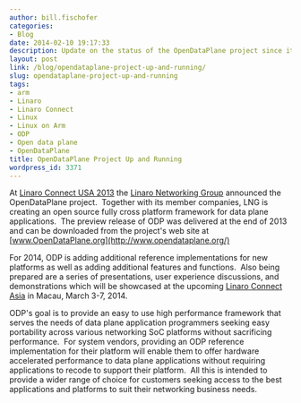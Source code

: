 ```yaml
---
author: bill.fischofer
categories:
- Blog
date: 2014-02-10 19:17:33
description: Update on the status of the OpenDataPlane project since it was annoounced
layout: post
link: /blog/opendataplane-project-up-and-running/
slug: opendataplane-project-up-and-running
tags:
- arm
- Linaro
- Linaro Connect
- Linux
- Linux on Arm
- ODP
- Open data plane
- OpenDataPlane
title: OpenDataPlane Project Up and Running
wordpress_id: 3371
---
```


At [Linaro Connect USA 2013](https://connect.linaro.org/resources/lcu13/) the [Linaro Networking Group](/engineering/) announced the OpenDataPlane project.  Together with its member companies, LNG is creating an open source fully cross platform framework for data plane applications.  The preview release of ODP was delivered at the end of 2013 and can be downloaded from the project's web site at [www.OpenDataPlane.org](http://www.opendataplane.org/)

For 2014, ODP is adding additional reference implementations for new platforms as well as adding additional features and functions.  Also being prepared are a series of presentations, user experience discussions, and demonstrations which will be showcased at the upcoming [Linaro Connect Asia](https://connect.linaro.org/lca14/) in Macau, March 3-7, 2014.

ODP's goal is to provide an easy to use high performance framework that serves the needs of data plane application programmers seeking easy portability across various networking SoC platforms without sacrificing performance.  For system vendors, providing an ODP reference implementation for their platform will enable them to offer hardware accelerated performance to data plane applications without requiring applications to recode to support their platform.  All this is intended to provide a wider range of choice for customers seeking access to the best applications and platforms to suit their networking business needs.

